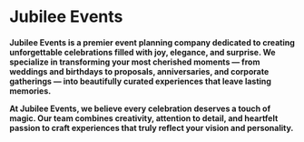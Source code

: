 <h1>Jubilee Events</h1>
<h4>Jubilee Events is a premier event planning company dedicated to creating unforgettable celebrations filled with joy, elegance, and surprise. We specialize in transforming your most cherished moments — from weddings and birthdays to proposals, anniversaries, and corporate gatherings — into beautifully curated experiences that leave lasting memories.

At Jubilee Events, we believe every celebration deserves a touch of magic. Our team combines creativity, attention to detail, and heartfelt passion to craft experiences that truly reflect your vision and personality.</h4>
